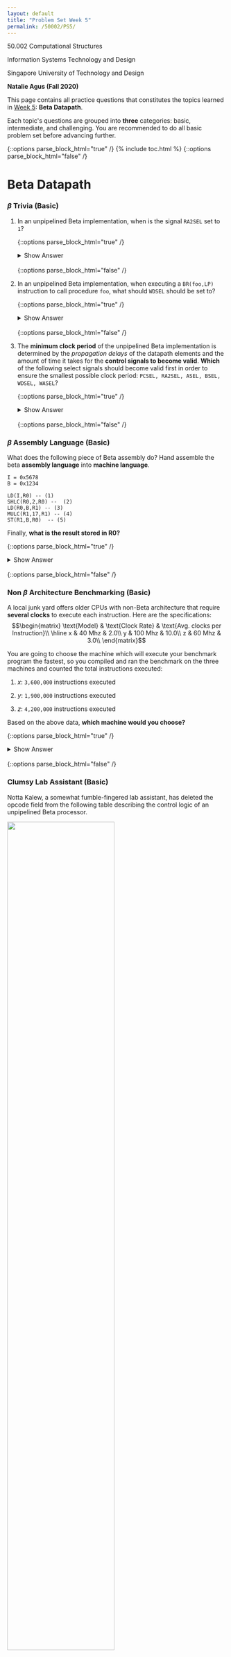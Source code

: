 ```yaml
---
layout: default
title: "Problem Set Week 5"
permalink: /50002/PS5/
---
```

50.002 Computational Structures 

Information Systems Technology and Design 

Singapore University of Technology and Design 

**Natalie Agus (Fall 2020)**

This page contains all practice questions that constitutes the topics learned in <ins>Week 5</ins>:  **Beta Datapath**.

Each topic's questions are grouped into **three** categories: basic, intermediate, and challenging. You are recommended to do all basic problem set before advancing further. 

{::options parse_block_html="true" /}
{% include toc.html %}
{::options parse_block_html="false" /}

# Beta Datapath

### $\beta$ Trivia (Basic)
1.  In an unpipelined Beta implementation, when is the signal `RA2SEL` set to `1`?

	{::options parse_block_html="true" /}
	<details>
	<summary markdown="span">Show Answer</summary>

	The `RA2SE`  signal is set to `1` when executing a `ST` instruction. When `RA2SEL` is `1` the 5-bit `Rc` field of the instruction is sent to the `RA2` port of the register file, causing `Reg[Rc]` to be sent to the **write data port of main memory.**
	</details>
	<br/>
	{::options parse_block_html="false" /}

2. In an unpipelined Beta implementation, when executing a `BR(foo,LP)` instruction to call procedure `foo`, what should `WDSEL` should be set to?

	{::options parse_block_html="true" /}
	<details>
	<summary markdown="span">Show Answer</summary>

	`BR(foo,LP)` is a *macro* for `BEQ(R31,foo,LP)`. All `BNE/BEQ` instructions save the address of the following instruction in the specified destination register (`LP` in the example instruction). So `WDSEL` should be set `0`, selecting the output of the `PC+4` logic as the data to be **written into the register file.**
	</details>
	<br/>
	{::options parse_block_html="false" /}

3. The **minimum clock period** of the unpipelined Beta implementation is determined by the *propagation* *delays* of the datapath elements and the amount of time it takes for the **control signals to become valid**. **Which** of the following select signals should become valid first in order to ensure the smallest possible clock period: `PCSEL, RA2SEL, ASEL, BSEL, WDSEL, WASEL`?
	
	{::options parse_block_html="true" /}
	<details>
	<summary markdown="span">Show Answer</summary>

	To ensure the **smallest** possible clock period `RA2SEL` should become valid first. The `RA2SEL` mux must produce a **stable register address** before the register file can do its thing. All other control signals affect logic that operates **after** the required register values have been accessed, so they don't have to be valid until *later* in the cycle.
	</details>
	<br/>
	{::options parse_block_html="false" /}


### $\beta$ Assembly Language (Basic)

  

What does the following piece of Beta assembly do? Hand assemble the beta **assembly language** into **machine language**. 
  
```
I = 0x5678
B = 0x1234

LD(I,R0) -- (1)
SHLC(R0,2,R0) --  (2)
LD(R0,B,R1) -- (3)
MULC(R1,17,R1) -- (4)
ST(R1,B,R0)  -- (5)
```
Finally, **what is the result stored in R0?**


{::options parse_block_html="true" /}
<details>
<summary markdown="span">Show Answer</summary>


The machine language is:

```
I = 0x5678
B = 0x1234

|| LD(R31,I,R0) -> 011000 00000 11111 0101 0110 0111 1000 
0x601F5678
|| SHLC(R0,2,R0) -> 111100 00000 00000 0000 0000 0000 0010 
0xF0000002
||LD(R0,B,R1) -> 011000 00001 00000 0001 0010 0011 0100
0x60201234
||MULC(R1,17,R1) -> 110010 00001 00001 0000 0000 0001 0001
0xC8210011
||ST(R1,B,R0) -> 011001 00001 00000 0001 0010 0011 0100
0x64201234
```

Explanation:
1.  *Line 1:* move the content of the memory unit at `EA=I` to register `R0`

1.  *Line 2 :* the content of `R0` is multiplied by 4 and stored back at register `R0`

1.  *Line 3 :* move the content of memory address `EA`:  `EA` = `B` + content of register `R0`; to register `R1`

1.  *Line 4 :* The content of register `R1` is multiplied by 17 and stored back at register `R1`

1.  *Line 5 :* Store / copy the content of register R1 to the memory unit with address `EA`: `EA`= `B` + content of register `R0`.

The result of `R0` is the content of memory address I: `Mem[I]` multiplied by 4.
</details>
<br/>
{::options parse_block_html="false" /}

### Non $\beta$ Architecture Benchmarking (Basic)


A local junk yard offers older CPUs with non-Beta architecture that require **several clocks** to execute each instruction. Here are the specifications:
$$\begin{matrix}
\text{Model} & \text{Clock Rate} &  \text{Avg. clocks per Instruction}\\
\hline
x & 40 Mhz & 2.0\\
y & 100 Mhz & 10.0\\
z & 60 Mhz & 3.0\\
\end{matrix}$$

You are going to choose the machine which will execute your benchmark program the fastest, so you compiled and ran the benchmark on the three machines and counted the total instructions executed:

1.  $x$: `3,600,000` instructions executed

1.  $y$: `1,900,000` instructions executed

1. $z$: `4,200,000` instructions executed
  

Based on the above data, **which machine would you choose?**


{::options parse_block_html="true" /}
<details>
<summary markdown="span">Show Answer</summary>


First we find out the time taken to execute those instructions:

1.  $x$: $\frac{3.6M}{40M / 2}$ = $0.18$ seconds

1.  $y$: $\frac{1.9M} {100M / 10}$ = $0.19$ seconds

1. $z$: $\frac{4.2M}{60M / 3}$ = $0.21$ seconds

From the result above, $x$ is the fastest machine. Hence we choose $x$.
</details>
<br/>
{::options parse_block_html="false" /}
  


### Clumsy Lab Assistant (Basic)
Notta Kalew, a somewhat fumble-fingered lab assistant, has deleted the opcode field from the following table describing the control logic of an unpipelined Beta processor.

<img src="https://www.dropbox.com/s/hr0j3m2pmgbhvot/Q1.png?raw=1" width="70%" height="70%">

  

1.  Help Notta out by identifying which Beta instruction is implemented by each row of the table.

	{::options parse_block_html="true" /}
	<details>
	<summary markdown="span">Show Answer</summary>

	From first row to the last: `SUBC, BEQ, LDR, CMPEQ, ST`.
	</details>
	<br/>
	{::options parse_block_html="false" /}

2. Notta notices that `WASEL` is always zero in this table. Explain briefly under what circumstances `WASEL` would be non-zero.

	{::options parse_block_html="true" /}
	<details>
	<summary markdown="span">Show Answer</summary>

	`WASEL` is 1 if an *interrupt*, an *illegal* opcode is trapped, or a *fault* occurs. When `WASEL` is `1`, it selects `XP` as the write address for the register file; `Reg[XP]` is where we store the current `PC+4` whenever there is an interrupt, a fault, or an illegal opcode.
	</details>
	<br/>
	{::options parse_block_html="false" /}

3. Notta has noticed the following C code fragment appears frequently in the benchmarks:
	
	```
	int *_p; /_* Pointer to integer array *_/_
	_int i,j; /_* integer variables *_/_

	_..._

	_j = p[i]; /_* access ith element of array */
	```

	The pointer variable `p` contains the *address* of a **dynamically allocated** array of integers. The value of `p[i]` is stored at the address `Mem[p +4i]` where `p` and `i` are locations containing the values of the corresponding C variables. On a conventional Beta this code fragment is translated to the following instruction sequence:

	```
	LD(...,R1)     /* R1 contains p, the array base address */
	LD(...,R2)     /* R2 contains I, the array index */    ...
	SHLC(R2,2,R0)  /* compute byte-addressed offset = 4*i */
	ADD(R1,R0,R0)  /* address of indexed element */
	LD(R0,0,R3)    /* fetch p[i] into R3 */
	```

	Notta proposes the addition of an `LDX` instruction that shortens the last three instructions to:

	```
	SHLC(R2,2,R0)  /* compute byte-addressed offset = 4*i */
	LDX(R0,R1,R3)  /* fetch p[i] into R3 */
	```
	
	Give a ***register-transfer language description*** for the `LDX` instruction. 

	{::options parse_block_html="true" /}
	<details>
	<summary markdown="span">Show Answer</summary>

	```
	LDX( Ra, Rb, Rc )
	EA <- Reg[Ra] + Reg[Rb]
	Reg[Rc] <- Mem[EA]
	PC <- PC + 4
	```
	</details>
	<br/>
	{::options parse_block_html="false" /}

4. Using a table like the one above specify the control signals for the LDX opcode.

	{::options parse_block_html="true" /}
	<details>
	<summary markdown="span">Show Answer</summary>

	$$\begin{matrix}
	PCSEL & RA2SEL & ASEL & BSEL& WDSEL & ALUFN & WR & WERF & WASEL \\
	\hline
	0 & 0 & 0 & 0 & 2 & ADD & 0 & 1 & 0 \end{matrix}$$
	</details>
	<br/>
	{::options parse_block_html="false" /}

5. It occurs to Notta that adding an `STX` instruction would probably be useful too. Using this new instruction, `p[i] = j` might compile into the following instruction sequence:

	```
	SHLC(R2,2,R0)  /* compute byte-addressed offset = 4*i */
	STX(R3,R0,R1)  /* R3 contains j, R1 contains p */
	```

	Briefly describe what (hardware) **modifications** to the Beta datapath would be necessary to be able to execute `STX` in a **single cycle.**

	{::options parse_block_html="true" /}
	<details>
	<summary markdown="span">Show Answer</summary>

	The register transfer language description of  `STX` would be:
	```
	STX(Rc, Rb, Ra)
	EA <- Reg[Ra] + Reg[Rb]
	Mem[EA] <- Reg[Rc]
	PC <- PC + 4
	```

	It's evident that we need to perform **3 register reads,** but the Beta's register file has only **2 read ports.** Thus we need to add a **third read port** to the register file.

	Incidentally, adding a third read port would eliminate the need for the `RA2SEL` mux because we *no longer need to choose between `Rb` and `Rc`*, since each register field has its own read port.
	</details>
	<br/>
	{::options parse_block_html="false" /}


### New Beta Instruction (Intermediate)
Write the register transfer language below corresponds to the instruction with the following control signal:
<img src="https://www.dropbox.com/s/ysf5rtc0d9mwsil/ctrlnew.png?raw=1" width="20%" height="20%">

{::options parse_block_html="true" /}
<details>
<summary markdown="span">Show Answer</summary>

```
PC <-- PC + 4
Reg[Rc] <-- (PC+4)+4*SXT(C) 
```
</details>
<br/>
{::options parse_block_html="false" /}

### Another New Beta Instruction (Basic)
Given the following C-code:

```
if (a != 0){ 
	b = 3;
}  
(other code....)
```

where `a`, `b` are variables that have been initialised in the earlier part of the code (not shown). If we were to implement the following C-code using the Beta instruction set, we must do this in at least **two** cycles:

```
BEQ(Ra, label_continue, R31)  
ADDC(R31, 3, Rb)  
label_continue: (other code)
```

where `Ra`, `Rb` are assumed to be registers **containing** values `a` and `b`.

The ALU in this particular  Beta however, implements *five* new functions on top of the standard functions: “B”, “NOTA”, “NOTB”, “TRUE”, “FALSE”. 

Due to this, your classmate suggested that we can actually do this in one cycle by modifying the Control Unit to accept  this **new instruction** called `MCNZ` (move constant if not zero) instead:

```
MCNZ(Ra, literal, Rc) : 
	if(Reg[Ra] != 0)
		Reg[Rc] <-- literal 
	PC <-- PC + 4
```

What values should the Control Unit give for this instruction `MCNZ`?

{::options parse_block_html="true" /}
<details>
<summary markdown="span">Show Answer</summary>

$$\begin{matrix}
	PCSEL & RA2SEL & ASEL & BSEL& WDSEL & ALUFN & WR & WERF & WASEL \\
	\hline
	0 & - & - & 1 & 1 & "B" & 0 & Z?0:1 & 0 \end{matrix}$$
Note: `Z?0:1` -- means `0` if `Z==1`, and `1` otherwise.
</details>
<br/>
{::options parse_block_html="false" /}


### Faulty Detection in Beta (Intermediate)

You suspected that your Beta CPU is faulty, in particular, these two components:
* The `ASEL` **mux** might be faulty: 
	* if `ASEL = 0`, the output is always 0. 
	* There's no problem if `ASEL = 1`.  
	
* The part of the `CU` that gives out `RA2SEL` signal might be faulty: 
	* `RA2SEL` is always **stuck at `0`** (it cannot be `1` regardless of the instruction)

Your friend came up with several short test programs. You want to select one of these programs to run in the faulty Beta, but you don't want to waste your time loading and running multiple programs and would like to select one that can **detect both faults**. Which of the following program(s) can detect **both faults?**

*Meaning that :*
1.  The values in the `PC` / Registers in Regfile / Memory Unit will be *different* from a working Beta CPU if these programs were to be executed in this faulty Beta. 
   
2.  You can be 100% sure the discrepancy is caused by **both** `RA2SEL` signal or `ASEL` mux faulty.
    
3.  Programs that can only detect the `RA2SEL` signal faulty but not `ASEL` multiplexer faulty (or vice versa) is **not acceptable**. 

*You can assume that the initial content of all registers are `0`.* 

**Program 1**:
```
.=0x000  
LDR(constant, R0) 
LDR(constant + 4, R1) 
ADD(R0, R1, R2)  
ST(R2, constant + 8, R31) 
HALT()  

constant: LONG(8)
LONG(4)
```

**Program 2**:
```
.=0X000  
CMOVE(5, R1) 
LDR(constant, R2) 
ST(R2, answer, R31) 
MUL(R1, R2, R3) 
HALT()  

constant: LONG(0) 
.=0xFFFC  
answer: LONG(0)
```

**Program 3**:
```
.=0x000  
constant: LONG(8)
LONG(4)
LDR(constant, R0) 
ADD(R0, R0, R0) 
ST(R0, .+8, R31) 
HALT()
```

**Program 4**:
```
.=0x000  
CMOVE(5, R0)  
ST(R0, constant + 8, R31) 
LDR(constant, R1)  
ADD(R1, R1, R2)  
HALT()  

.=0xABCC  
constant: LONG(8)
LONG(4)
```

{::options parse_block_html="true" /}
<details>
<summary markdown="span">Show Answer</summary>

There's only one instruction: `ST` that requires `RA2SEL` to be `1`. Therefore our program must have this instruction to test against a working Beta CPU. We also must ensure that we utilize instructions that results in `ASEL=0` and that the output of the `ASEL` mux should be nonzero in a working Beta CPU. We also need to ensure that the programs need to *utilize* these instructions in a way that results in a different **state** when run on a working Beta CPU.   

**Program 1** and **Program 4** fulfills the criteria, and the other two don't. 

For **Program 1**:
* The content store at `R2` will be 4 instead of 12 if the `ASEL` mux is faulty. 
* We will end up storing 8 instead of 12 to `Mem[constant + 8]` if `RA2SEL` signal remains `0` due to the faulty `CU`. 

For **Program 4**:
* The content of `R21` is stored to `Mem[Constant+8]` instead of the content of `R0`. Therefore, `Mem[Constant+8]`  is `0` instead of `5`. 
* The content of `R2` is 5 instead of 10. 

**Program 2** and **Program 3** also utilizes `ST` and `OP` instructions: `MUL`/`ADD`, etc that involve the `ASEL` mux but if you run them with the faulty Beta and with a working Beta, the end state is either the same or different due to one of the faulties only, and therefore can't be used to detect both faulties. 
</details>
<br/>
{::options parse_block_html="false" /}

### Beta Instruction Replacements (Intermediate)

For each of the statements below, indicate whether they're True or False and provide your reasoning. 

* **Statement 1:**  In the Beta, every `ADDC` instruction can **always** be replaced by a `SUBC` instruction that puts precisely the **same** value in the destination register. For example, `ADDC(R0,1,R0)` is equal to `SUBC(R0,-1,R0)` (*think about all constants*).  

* **Statement 2:** In a Beta program, you can use `BEQ(R31, label, R31)` as a substitute for `JMP(Ra)` where `Ra` stores the address of `label`, no matter where `label` is. 

* **Statement 3:** We can never perform `LD` and `ST`  to any two independent addresses in a *single cycle* (even if the memory unit supports it) by just modifying the **control unit** of the Beta. In other words, we need to modify the datapath of the Beta in order to do this. 

	{::options parse_block_html="true" /}
	<details>
	<summary markdown="span">Show Answer</summary>

	**Statement 1** is **False**. We can have `ADDC(R0, -65536, R0)` but we cant have `SUBC(R0, 65536, R0)` as the most positive number that a signed 16-bit can represent is `65535`. 

	**Statement 2** is **False**. `Ra` contains 32-bit of data, so we can set `PC` to be pointing to *any* address in the memory (4GB of address space) with `JMP(Ra)`. However, `BEQ` only covers `65536*4` *(above `PC+4`*) + `65535*4` (*below and inclusive of `PC+4`*) bytes of address space.

	**Statement 3** is **True**. The output of the `ALU` supplies a **single** address for both load and store to the memory unit. 

	</details>
	<br/>
	{::options parse_block_html="false" /}
<!--stackedit_data:
eyJoaXN0b3J5IjpbMTcxODIwMjM2NSwtNDY0NzMzNzYzLDEyND
I1NDA5MDksNzI4Mjg0MjU4LDIwNjc4OTM3MjUsLTExMjA0Mzk3
ODVdfQ==
-->